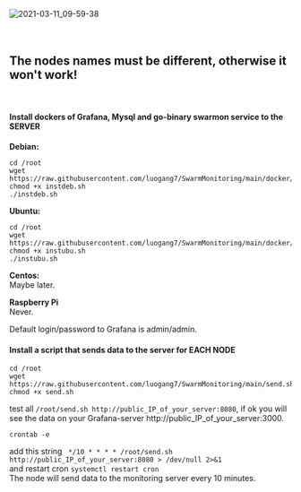 ![2021-03-11_09-59-38](https://user-images.githubusercontent.com/3895507/110748305-98f32c00-8250-11eb-9098-75f2c5b89597.png)
<br><br><br>
## The nodes names must be different, otherwise it won't work!<br>
<br>


#### Install dockers of Grafana, Mysql and go-binary swarmon service to the SERVER

**Debian:**
```
cd /root
wget https://raw.githubusercontent.com/luogang7/SwarmMonitoring/main/docker/instdeb.sh
chmod +x instdeb.sh
./instdeb.sh
```

**Ubuntu:**
```
cd /root
wget https://raw.githubusercontent.com/luogang7/SwarmMonitoring/main/docker/instubu.sh
chmod +x instubu.sh
./instubu.sh
```
**Centos:**<br>
Maybe later.

**Raspberry Pi**<br>
Never.

Default login/password to Grafana is admin/admin. 

#### Install a script that sends data to the server for EACH NODE
```
cd /root
wget https://raw.githubusercontent.com/luogang7/SwarmMonitoring/main/send.sh
chmod +x send.sh
```
test all ```/root/send.sh http://public_IP_of_your_server:8080```, if ok you will see the data on your Grafana-server http://public_IP_of_your_server:3000.
```
crontab -e
```
add this string ``` */10 * * * * /root/send.sh http://public_IP_of_your_server:8080 > /dev/null 2>&1``` <br>
and restart cron ```systemctl restart cron``` <br>
The node will send data to the monitoring server every 10 minutes.<br>











